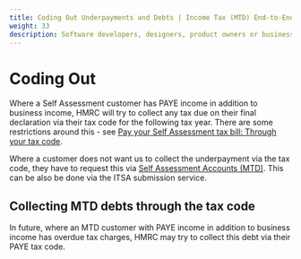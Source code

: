 ```yaml
---
title: Coding Out Underpayments and Debts | Income Tax (MTD) End-to-End Service Guide
weight: 33
description: Software developers, designers, product owners or business analysts. Integrate your software with the Income Tax API for Making Tax Digital.
---
```


<!--- Section owner: MTD Programme --->

# Coding Out

Where a Self Assessment customer has PAYE income in addition to business income, HMRC will try to collect any tax due on their final declaration via their tax code for the following tax year. There are some restrictions around this - see [Pay your Self Assessment tax bill: Through your tax code](https://www.gov.uk/pay-self-assessment-tax-bill/through-your-tax-code).

Where a customer does not want us to collect the underpayment via the tax code, they have to request this via [Self Assessment Accounts (MTD)](https://developer.service.hmrc.gov.uk/api-documentation/docs/api/service/self-assessment-accounts-api/2.0#coding-out-underpayments-and-debts). This can be also be done via the ITSA submission service.


## Collecting MTD debts through the tax code

In future, where an MTD customer with PAYE income in addition to business income has overdue tax charges, HMRC may try to collect this debt via their PAYE tax code.

